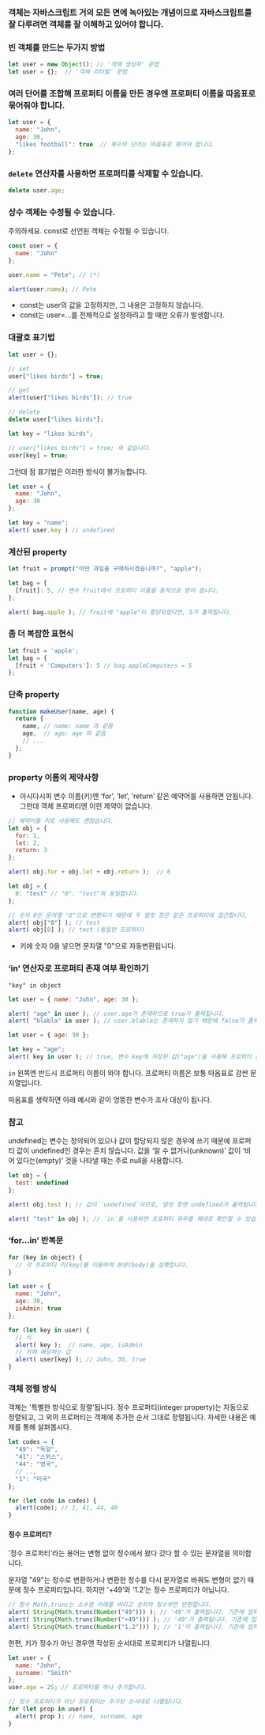 ### 객체는 자바스크립트 거의 모든 면에 녹아있는 개념이므로 자바스크립트를 잘 다루려면 객체를 잘 이해하고 있어야 합니다.


### 빈 객체를 만드는 두가지 방법

```javascript
let user = new Object(); // '객체 생성자' 문법
let user = {};  // '객체 리터럴' 문법
```

### 여러 단어를 조합해 프로퍼티 이름을 만든 경우엔 프로퍼티 이름을 따옴표로 묶어줘야 합니다.

```javascript
let user = {
  name: "John",
  age: 30,
  "likes football": true  // 복수의 단어는 따옴표로 묶어야 합니다.
};
```

### `delete` 연산자를 사용하면 프로퍼티를 삭제할 수 있습니다.
```javascript
delete user.age;
```

### 상수 객체는 수정될 수 있습니다.
주의하세요. const로 선언된 객체는 수정될 수 있습니다.

```javascript
const user = {
  name: "John"
};

user.name = "Pete"; // (*)

alert(user.name); // Pete
```
- const는 user의 값을 고정하지만, 그 내용은 고정하지 않습니다.
- const는 user=...를 전체적으로 설정하려고 할 때만 오류가 발생합니다.

### 대괄호 표기법

```javascript
let user = {};

// set
user["likes birds"] = true;

// get
alert(user["likes birds"]); // true

// delete
delete user["likes birds"];
```

```javascript
let key = "likes birds";

// user["likes birds"] = true; 와 같습니다.
user[key] = true;
```

그런데 점 표기법은 이러한 방식이 불가능합니다.

```javascript
let user = {
  name: "John",
  age: 30
};

let key = "name";
alert( user.key ) // undefined
```

### 계산된 property

```javascript
let fruit = prompt("어떤 과일을 구매하시겠습니까?", "apple");

let bag = {
  [fruit]: 5, // 변수 fruit에서 프로퍼티 이름을 동적으로 받아 옵니다.
};

alert( bag.apple ); // fruit에 "apple"이 할당되었다면, 5가 출력됩니다.
```

### 좀 더 복잡한 표현식

```javascript
let fruit = 'apple';
let bag = {
  [fruit + 'Computers']: 5 // bag.appleComputers = 5
};
```

### 단축 property

```javascript
function makeUser(name, age) {
  return {
    name, // name: name 과 같음
    age,  // age: age 와 같음
    // ...
  };
}
```

### property 이름의 제약사항
- 아시다시피 변수 이름(키)엔 ‘for’, ‘let’, ‘return’ 같은 예약어를 사용하면 안됩니다. 그런데 객체 프로퍼티엔 이런 제약이 없습니다.

```javascript
// 예약어를 키로 사용해도 괜찮습니다.
let obj = {
  for: 1,
  let: 2,
  return: 3
};

alert( obj.for + obj.let + obj.return );  // 6
```

```javascript
let obj = {
  0: "test" // "0": "test"와 동일합니다.
};

// 숫자 0은 문자열 "0"으로 변환되기 때문에 두 얼럿 창은 같은 프로퍼티에 접근합니다,
alert( obj["0"] ); // test
alert( obj[0] ); // test (동일한 프로퍼티)
```
- 키에 숫자 0을 넣으면 문자열 "0"으로 자동변환됩니다.


### ‘in’ 연산자로 프로퍼티 존재 여부 확인하기
`"key" in object`

```javascript
let user = { name: "John", age: 30 };

alert( "age" in user ); // user.age가 존재하므로 true가 출력됩니다.
alert( "blabla" in user ); // user.blabla는 존재하지 않기 때문에 false가 출력됩니다.
```

```javascript
let user = { age: 30 };

let key = "age";
alert( key in user ); // true, 변수 key에 저장된 값("age")을 사용해 프로퍼티 존재 여부를 확인합니다.
```
`in` 왼쪽엔 반드시 프로퍼티 이름이 와야 합니다. 프로퍼티 이름은 보통 따옴표로 감싼 문자열입니다.

따옴표를 생략하면 아래 예시와 같이 엉뚱한 변수가 조사 대상이 됩니다.

### 참고

undefined는 변수는 정의되어 있으나 값이 할당되지 않은 경우에 쓰기 때문에 프로퍼티 값이 undefined인 경우는 흔치 않습니다. 값을 ‘알 수 없거나(unknown)’ 값이 ‘비어 있다는(empty)’ 것을 나타낼 때는 주로 null을 사용합니다. 

```javascript
let obj = {
  test: undefined
};

alert( obj.test ); // 값이 `undefined`이므로, 얼럿 창엔 undefined가 출력됩니다. 그런데 프로퍼티 test는 존재합니다.

alert( "test" in obj ); // `in`을 사용하면 프로퍼티 유무를 제대로 확인할 수 있습니다(true가 출력됨).
```

### ‘for…in’ 반복문

```javascript
for (key in object) {
  // 각 프로퍼티 키(key)를 이용하여 본문(body)을 실행합니다.
}
```

```javascript
let user = {
  name: "John",
  age: 30,
  isAdmin: true
};

for (let key in user) {
  // 키
  alert( key );  // name, age, isAdmin
  // 키에 해당하는 값
  alert( user[key] ); // John, 30, true
}
```

### 객체 정렬 방식
객체는 '특별한 방식으로 정렬’됩니다. 정수 프로퍼티(integer property)는 자동으로 정렬되고, 그 외의 프로퍼티는 객체에 추가한 순서 그대로 정렬됩니다. 자세한 내용은 예제를 통해 살펴봅시다.

```javascript
let codes = {
  "49": "독일",
  "41": "스위스",
  "44": "영국",
  // ..,
  "1": "미국"
};

for (let code in codes) {
  alert(code); // 1, 41, 44, 49
}
```

#### 정수 프로퍼티?
'정수 프로퍼티’라는 용어는 변형 없이 정수에서 왔다 갔다 할 수 있는 문자열을 의미합니다.

문자열 "49"는 정수로 변환하거나 변환한 정수를 다시 문자열로 바꿔도 변형이 없기 때문에 정수 프로퍼티입니다. 하지만 '+49’와 '1.2’는 정수 프로퍼티가 아닙니다.


```javascript
// 함수 Math.trunc는 소수점 아래를 버리고 숫자의 정수부만 반환합니다.
alert( String(Math.trunc(Number("49"))) ); // '49'가 출력됩니다. 기존에 입력한 값과 같으므로 정수 프로퍼티입니다.
alert( String(Math.trunc(Number("+49"))) ); // '49'가 출력됩니다. 기존에 입력한 값(+49)과 다르므로 정수 프로퍼티가 아닙니다.
alert( String(Math.trunc(Number("1.2"))) ); // '1'이 출력됩니다. 기존에 입력한 값(1.2)과 다르므로 정수 프로퍼티가 아닙니다.
```

한편, 키가 정수가 아닌 경우엔 작성된 순서대로 프로퍼티가 나열됩니다.

```javascript
let user = {
  name: "John",
  surname: "Smith"
};
user.age = 25; // 프로퍼티를 하나 추가합니다.

// 정수 프로퍼티가 아닌 프로퍼티는 추가된 순서대로 나열됩니다.
for (let prop in user) {
  alert( prop ); // name, surname, age
}
```